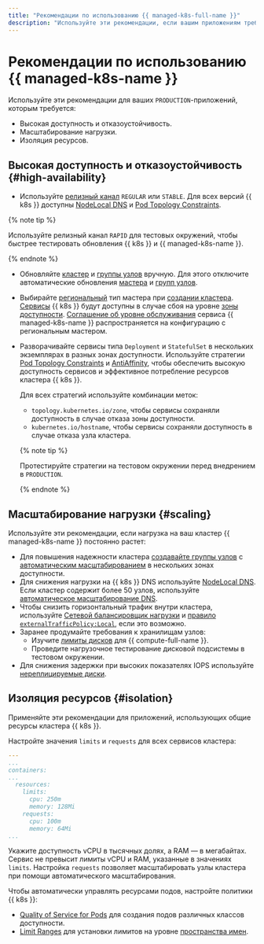 ```yaml
---
title: "Рекомендации по использованию {{ managed-k8s-full-name }}"
description: "Используйте эти рекомендации, если вашим приложениям требуется высокая доступность и отказоустойчивость, масштабирование нагрузки и изоляция ресурсов." 
---
```


# Рекомендации по использованию {{ managed-k8s-name }}

Используйте эти рекомендации для ваших `PRODUCTION`-приложений, которым требуется:
* Высокая доступность и отказоустойчивость.
* Масштабирование нагрузки.
* Изоляция ресурсов.

## Высокая доступность и отказоустойчивость {#high-availability}

* Используйте [релизный канал](../concepts/release-channels-and-updates.md) `REGULAR` или `STABLE`. Для всех версий {{ k8s }} доступны [NodeLocal DNS](../tutorials/node-local-dns.md) и [Pod Topology Constraints](https://kubernetes.io/docs/concepts/workloads/pods/pod-topology-spread-constraints/).

{% note tip %}

Используйте релизный канал `RAPID` для тестовых окружений, чтобы быстрее тестировать обновления {{ k8s }} и {{ managed-k8s-name }}.

{% endnote %}

* Обновляйте [кластер](./index.md#kubernetes-cluster) и [группы узлов](./index.md#node-group) вручную. Для этого отключите автоматические обновления [мастера](../operations/kubernetes-cluster/kubernetes-cluster-update.md) и [групп узлов](../operations/node-group/node-group-update.md).
* Выбирайте [региональный](../concepts/index.md#master) тип мастера при [создании кластера](../operations/kubernetes-cluster/kubernetes-cluster-create.md). [Сервисы](service.md) {{ k8s }} будут доступны в случае сбоя на уровне [зоны доступности](../../overview/concepts/geo-scope.md). [Соглашение об уровне обслуживания](https://yandex.ru/legal/cloud_sla_kb/) сервиса {{ managed-k8s-name }} распространяется на конфигурацию с региональным мастером.
* Разворачивайте сервисы типа `Deployment` и `StatefulSet` в нескольких экземплярах в разных зонах доступности. Используйте стратегии [Pod Topology Constraints](https://kubernetes.io/docs/concepts/workloads/pods/pod-topology-spread-constraints/) и [AntiAffinity](https://kubernetes.io/docs/concepts/scheduling-eviction/assign-pod-node/#affinity-and-anti-affinity), чтобы обеспечить высокую доступность сервисов и эффективное потребление ресурсов кластера {{ k8s }}.

  Для всех стратегий используйте комбинации меток:
  * `topology.kubernetes.io/zone`, чтобы сервисы сохраняли доступность в случае отказа зоны доступности.
  * `kubernetes.io/hostname`, чтобы сервисы сохраняли доступность в случае отказа узла кластера.

  {% note tip %}

  Протестируйте стратегии на тестовом окружении перед внедрением в `PRODUCTION`.

  {% endnote %}

## Масштабирование нагрузки {#scaling}

Используйте эти рекомендации, если нагрузка на ваш кластер {{ managed-k8s-name }} постоянно растет:
* Для повышения надежности кластера [создавайте группы узлов](../operations/node-group/node-group-create.md) с [автоматическим масштабированием](autoscale.md) в нескольких зонах доступности.
* Для снижения нагрузки на {{ k8s }} DNS используйте [NodeLocal DNS](../tutorials/node-local-dns.md). Если кластер содержит более 50 узлов, используйте [автоматическое масштабирование DNS](../tutorials/dns-autoscaler.md).
* Чтобы снизить горизонтальный трафик внутри кластера, используйте [Сетевой балансировщик нагрузки](../operations/create-load-balancer.md) и [правило `externalTrafficPolicy:Local`](../operations/create-load-balancer.md#advanced), если это возможно.
* Заранее продумайте требования к хранилищам узлов:
  * Изучите [лимиты дисков](../../compute/concepts/limits.md) для {{ compute-full-name }}.
  * Проведите нагрузочное тестирование дисковой подсистемы в тестовом окружении.
* Для снижения задержки при высоких показателях IOPS используйте [нереплицируемые диски](../../compute/concepts/disk.md#disks_types).

## Изоляция ресурсов {#isolation}

Применяйте эти рекомендации для приложений, использующих общие ресурсы кластера {{ k8s }}.

Настройте значения `limits` и `requests` для всех сервисов кластера:

```yaml
---
...
containers:
...
  resources:
    limits:
      cpu: 250m
      memory: 128Mi
    requests:
      cpu: 100m
      memory: 64Mi
...
```

Укажите доступность vCPU в тысячных долях, а RAM — в мегабайтах. Сервис не превысит лимиты vCPU и RAM, указанные в значениях `limits`. Настройка `requests` позволяет масштабировать узлы кластера при помощи автоматического масштабирования.

Чтобы автоматически управлять ресурсами подов, настройте политики {{ k8s }}:
* [Quality of Service for Pods](https://kubernetes.io/docs/tasks/configure-pod-container/quality-service-pod/) для создания подов различных классов доступности.
* [Limit Ranges](https://kubernetes.io/docs/concepts/policy/limit-range/) для установки лимитов на уровне [пространства имен](../concepts/index.md#namespace).
